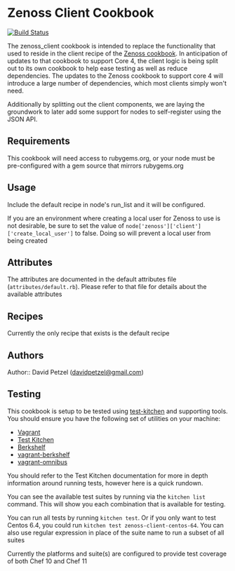 # Zenoss Client Cookbook
[![Build Status](https://secure.travis-ci.org/ZCA/zenoss_client-chef-cookbook.png)](http://travis-ci.org/[ZCA/zenoss_client-chef-cookbook)

The zenoss_client cookbook is intended to replace the functionality that used 
to reside in the client recipe of the [Zenoss cookbook](http://community.opscode.com/cookbooks/zenoss). 
In anticipation of  updates to that cookbook to support Core 4, the client 
logic is being split out to its own cookbook to help ease testing as well as 
reduce dependencies. The updates to the Zenoss cookbook to support core 4 will 
introduce a large number of dependencies, which most clients simply won't need.

Additionally by splitting out the client components, we are laying the
groundwork to later add some support for nodes to self-register using the 
JSON API.

## Requirements
This cookbook will need access to rubygems.org, or your node must be
pre-configured with a gem source that mirrors rubygems.org

## Usage
Include the default recipe in node's run_list and it will be configured.

If you are an environment where creating a local user for Zenoss to use
is not desirable, be sure to set the value of 
`node['zenoss']['client']['create_local_user']` to false. Doing so will
prevent a local user from being created

## Attributes
The attributes are documented in the default attributes file 
(`attributes/default.rb`). Please refer to that file for details about
the available attributes

## Recipes
Currently the only recipe that exists is the default recipe

## Authors
Author:: David Petzel (davidpetzel@gmail.com)

## Testing
This cookbook is setup to be tested using 
[test-kitchen](https://github.com/opscode/test-kitchen) and supporting tools.
You should ensure you have the following set of utilities on your machine:

* [Vagrant](http://www.vagrantup.com/)
* [Test Kitchen](https://github.com/opscode/test-kitchen)
* [Berkshelf](http://berkshelf.com/)
* [vagrant-berkshelf](https://github.com/riotgames/vagrant-berkshelf)
* [vagrant-omnibus](https://github.com/schisamo/vagrant-omnibus)

You should refer to the Test Kitchen documentation for more in depth information
around running tests, however here is a quick rundown.

You can see the available test suites by running via the `kitchen list` command.
This will show you each combination that is available for testing. 

You can run all tests by running `kitchen test`. Or if you only want to test
Centos 6.4, you could run `kitchen test zenoss-client-centos-64`. You can also
use regular expression in place of the suite name to run a subset of all suites

Currently the platforms and suite(s) are configured to provide test coverage
of both Chef 10 and Chef 11


